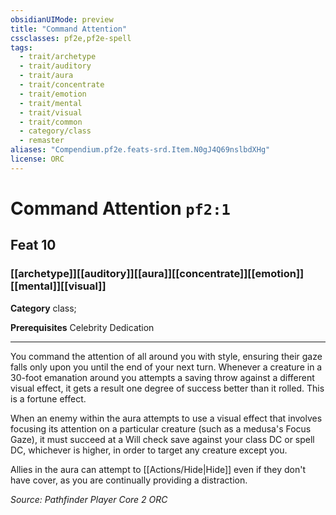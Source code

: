```yaml
---
obsidianUIMode: preview
title: "Command Attention"
cssclasses: pf2e,pf2e-spell
tags:
  - trait/archetype
  - trait/auditory
  - trait/aura
  - trait/concentrate
  - trait/emotion
  - trait/mental
  - trait/visual
  - trait/common
  - category/class
  - remaster
aliases: "Compendium.pf2e.feats-srd.Item.N0gJ4Q69nslbdXHg"
license: ORC
---
```

# Command Attention `pf2:1`
## Feat 10
### [[archetype]][[auditory]][[aura]][[concentrate]][[emotion]][[mental]][[visual]]

**Category** class; 



**Prerequisites** Celebrity Dedication
* * *
You command the attention of all around you with style, ensuring their gaze falls only upon you until the end of your next turn. Whenever a creature in a 30-foot emanation around you attempts a saving throw against a different visual effect, it gets a result one degree of success better than it rolled. This is a fortune effect.

When an enemy within the aura attempts to use a visual effect that involves focusing its attention on a particular creature (such as a medusa's Focus Gaze), it must succeed at a Will check save against your class DC or spell DC, whichever is higher, in order to target any creature except you.

Allies in the aura can attempt to [[Actions/Hide|Hide]] even if they don't have cover, as you are continually providing a distraction.

*Source: Pathfinder Player Core 2*
*ORC*